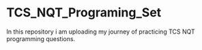 # TCS_NQT_Programing_Set
In this repository i am uploading my journey of practicing TCS NQT programming questions. 
